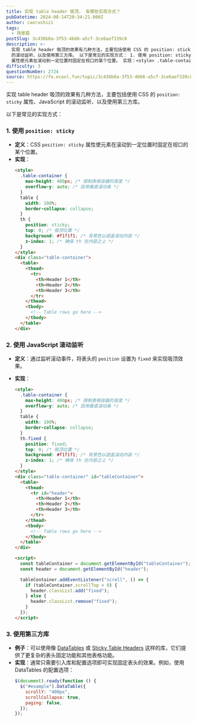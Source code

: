 ```yaml
---
title: 实现 table header 吸顶， 有哪些实现方式？
pubDatetime: 2024-08-14T20:34:21.000Z
author: caorushizi
tags:
  - 场景题
postSlug: 3c436b0a-3f53-4b66-a5cf-3ce6aef339c8
description: >-
  实现 table header 吸顶的效果有几种方法，主要包括使用 CSS 的 position: sticky 属性、JavaScript
  的滚动监听、以及使用第三方库。 以下是常见的实现方式： 1. 使用 position: sticky 定义：CSS position: sticky
  属性使元素在滚动到一定位置时固定在视口的某个位置。 实现：<style> .table-container
difficulty: 3
questionNumber: 2724
source: https://fe.ecool.fun/topic/3c436b0a-3f53-4b66-a5cf-3ce6aef339c8
---
```


实现 table header 吸顶的效果有几种方法，主要包括使用 CSS 的 `position: sticky` 属性、JavaScript 的滚动监听、以及使用第三方库。

以下是常见的实现方式：

### **1. 使用 `position: sticky`**

- **定义**：CSS `position: sticky` 属性使元素在滚动到一定位置时固定在视口的某个位置。
- **实现**：
  ```html
  <style>
    .table-container {
      max-height: 400px; /* 限制表格容器的高度 */
      overflow-y: auto; /* 启用垂直滚动条 */
    }
    table {
      width: 100%;
      border-collapse: collapse;
    }
    th {
      position: sticky;
      top: 0; /* 吸顶位置 */
      background: #f1f1f1; /* 背景色以遮盖滚动内容 */
      z-index: 1; /* 确保 th 在内容之上 */
    }
  </style>
  <div class="table-container">
    <table>
      <thead>
        <tr>
          <th>Header 1</th>
          <th>Header 2</th>
          <th>Header 3</th>
        </tr>
      </thead>
      <tbody>
        <!-- Table rows go here -->
      </tbody>
    </table>
  </div>
  ```

### **2. 使用 JavaScript 滚动监听**

- **定义**：通过监听滚动事件，将表头的 `position` 设置为 `fixed` 来实现吸顶效果。
- **实现**：

  ```html
  <style>
    .table-container {
      max-height: 400px; /* 限制表格容器的高度 */
      overflow-y: auto; /* 启用垂直滚动条 */
    }
    table {
      width: 100%;
      border-collapse: collapse;
    }
    th.fixed {
      position: fixed;
      top: 0; /* 吸顶位置 */
      background: #f1f1f1; /* 背景色以遮盖滚动内容 */
      z-index: 1; /* 确保 th 在内容之上 */
    }
  </style>
  <div class="table-container" id="tableContainer">
    <table>
      <thead>
        <tr id="header">
          <th>Header 1</th>
          <th>Header 2</th>
          <th>Header 3</th>
        </tr>
      </thead>
      <tbody>
        <!-- Table rows go here -->
      </tbody>
    </table>
  </div>

  <script>
    const tableContainer = document.getElementById("tableContainer");
    const header = document.getElementById("header");

    tableContainer.addEventListener("scroll", () => {
      if (tableContainer.scrollTop > 0) {
        header.classList.add("fixed");
      } else {
        header.classList.remove("fixed");
      }
    });
  </script>
  ```

### **3. 使用第三方库**

- **例子**：可以使用像 [DataTables](https://datatables.net/) 或 [Sticky Table Headers](https://github.com/wycats/sticky-table-headers) 这样的库，它们提供了更复杂的表头固定功能和其他表格功能。
- **实现**：通常只需要引入库和配置选项即可实现固定表头的效果。例如，使用 DataTables 的配置选项：
  ```javascript
  $(document).ready(function () {
    $("#example").DataTable({
      scrollY: "400px",
      scrollCollapse: true,
      paging: false,
    });
  });
  ```
